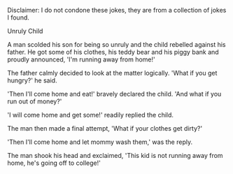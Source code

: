 Disclaimer: I do not condone these jokes, they are from a collection of jokes I found.

Unruly Child

A man scolded his son for being so unruly and the child rebelled against his father. He got some of his clothes, his teddy bear and his piggy bank and proudly announced, 'I'm running away from home!' 

The father calmly decided to look at the matter logically. 'What if you get hungry?' he said. 

'Then I'll come home and eat!' bravely declared the child. 'And what if you run out of money?' 

'I will come home and get some!' readily replied the child. 

The man then made a final attempt, 'What if your clothes get dirty?' 

'Then I'll come home and let mommy wash them,' was the reply. 

The man shook his head and exclaimed, 'This kid is not running away from home, he's going off to college!'

